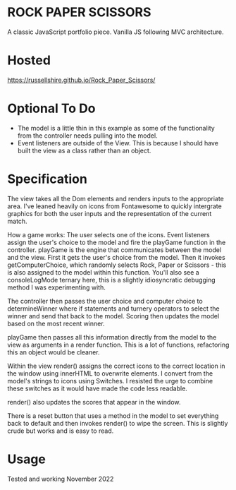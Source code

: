 # ROCK PAPER SCISSORS

A classic JavaScript portfolio piece. Vanilla JS following MVC architecture.

# Hosted

https://russellshire.github.io/Rock_Paper_Scissors/

# Optional To Do

- The model is a little thin in this example as some of the functionality from the controller needs pulling into the model.
- Event listeners are outside of the View. This is because I should have built the view as a class rather than an object.

# Specification

The view takes all the Dom elements and renders inputs to the appropriate area. I've leaned heavily on icons from Fontawesome to quickly intergrate graphics for both the user inputs and the representation of the current match.

How a game works:
The user selects one of the icons. Event listeners assign the user's choice to the model and fire the playGame function in the controller.
playGame is the engine that communicates between the model and the view.
First it gets the user's choice from the model.
Then it invokes getComputerChoice, which randomly selects Rock, Paper or Scissors - this is also assigned to the model within this function.
You'll also see a consoleLogMode ternary here, this is a slightly idiosyncratic debugging method I was experimenting with.

The controller then passes the user choice and computer choice to determineWinner where if statements and turnery operators to select the winner and send that back to the model.
Scoring then updates the model based on the most recent winner.

playGame then passes all this information directly from the model to the view as arguments in a render function. This is a lot of functions, refactoring this an object would be cleaner.

Within the view render() assigns the correct icons to the correct location in the window using innerHTML to overwrite elements. I convert from the model's strings to icons using Switches. I resisted the urge to combine these switches as it would have made the code less readable.

render() also updates the scores that appear in the window.

There is a reset button that uses a method in the model to set everything back to default and then invokes render() to wipe the screen. This is slightly crude but works and is easy to read.

# Usage

Tested and working November 2022

